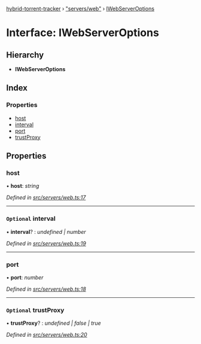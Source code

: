[hybrid-torrent-tracker](../README.md) › ["servers/web"](../modules/_servers_web_.md) › [IWebServerOptions](_servers_web_.iwebserveroptions.md)

# Interface: IWebServerOptions

## Hierarchy

* **IWebServerOptions**

## Index

### Properties

* [host](_servers_web_.iwebserveroptions.md#host)
* [interval](_servers_web_.iwebserveroptions.md#optional-interval)
* [port](_servers_web_.iwebserveroptions.md#port)
* [trustProxy](_servers_web_.iwebserveroptions.md#optional-trustproxy)

## Properties

###  host

• **host**: *string*

*Defined in [src/servers/web.ts:17](https://github.com/negezor/hybrid-torrent-tracker/blob/c8824be/src/servers/web.ts#L17)*

___

### `Optional` interval

• **interval**? : *undefined | number*

*Defined in [src/servers/web.ts:19](https://github.com/negezor/hybrid-torrent-tracker/blob/c8824be/src/servers/web.ts#L19)*

___

###  port

• **port**: *number*

*Defined in [src/servers/web.ts:18](https://github.com/negezor/hybrid-torrent-tracker/blob/c8824be/src/servers/web.ts#L18)*

___

### `Optional` trustProxy

• **trustProxy**? : *undefined | false | true*

*Defined in [src/servers/web.ts:20](https://github.com/negezor/hybrid-torrent-tracker/blob/c8824be/src/servers/web.ts#L20)*
